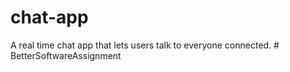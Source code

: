 # chat-app
A real time chat app that lets users talk to everyone connected.
#   B e t t e r S o f t w a r e A s s i g n m e n t  
 